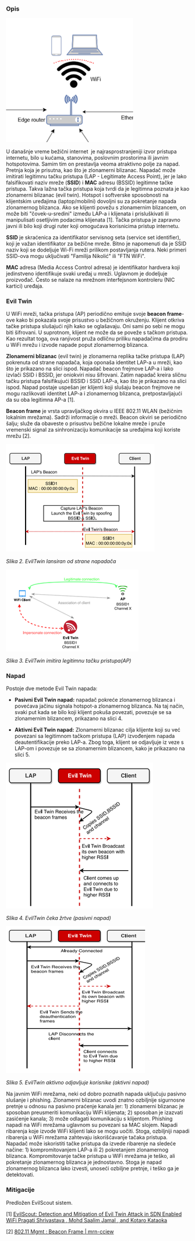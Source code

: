 ### Opis

<img title="" src="./../Images/WiFi granica poverenja.png" alt="loading-ag-205" style="zoom:67%;" data-align="center">

U današnje vreme bežični internet  je najrasprostranjeniji izvor pristupa internetu, bilo u kućama, stanovima, poslovnim prostorima ili javnim hotspotovima. Samim tim on prestavlja veoma atraktivno polje za napad. Pretnja koja je prisutna, kao što je zlonamerni blizanac. Napadač može imitirati legitimnu tačku pristupa (LAP - Legitimate Access Point), jer je lako falsifikovati naziv mreže (**SSID**) i **MAC** adresu (BSSID) legitimne tačke pristupa. Takva lažna tačka pristupa koja tvrdi da je legitimna poznata je kao zlonamerni blizanac (evil twin). Hotspot i softverske sposobnosti na klijentskim uređajima (laptop/mobilni) dovoljni su za pokretanje napada zlonamernog blizanca. Ako se klijenti povežu s zlonamernim blizancem, on može biti "čovek-u-sredini" između LAP-a i klijenata i prisluškivati ili manipulisati osetljivim podacima klijenata \[1\]. Tačka pristupa je zapravno javni ili bilo koji drugi ruter koji omogućava korisnicima pristup internetu.

**SSID** je skraćenica za identifikator servisnog seta (service set identifier), koji je važan identifikator za bežične mreže. Bitno je napomenuti da je SSID naziv koji se dodeljuje Wi-Fi mreži prilikom postavljanja rutera. Neki primeri SSID-ova mogu uključivati "Familija Nikolić" ili "FTN WiFi".

**MAC** adresa (Media Access Control adresa) je identifikator hardvera koji jedinstveno identifikuje svaki uređaj u mreži. Uglavnom je dodeljuje proizvođač. Često se nalaze na mrežnom interfejsnom kontroleru (NIC kartici) uređaja.



### Evil Twin

U WiFi mreži, tačka pristupa (AP) periodično emituje svoje **beacon frame**-ove kako bi pokazala svoje prisustvo u bežičnom okruženju. Klijent otkriva tačke pristupa slušajući njih kako se oglašavaju. Oni sami po sebi ne mogu biti šifrovani. U suprotnom, klijent ne može da se poveže s tačkom pristupa. Kao rezultat toga, ova ranjivost pruža odličnu priliku napadačima da prodiru u WiFi mrežu i izvode napade poput zlonamernog blizanca.

**Zlonamerni blizanac** (evil twin) je zlonamerna replika tačke pristupa (LAP) pokrenuta od strane napadača, koja oponaša identitet LAP-a u mreži, kao što je prikazano na slici ispod. Napadač beacon frejmove LAP-a i lako izvlači SSID i BSSID, jer oniokviri nisu šifrovani. Zatim napadač kreira sličnu tačku pristupa falsifikujući BSSID i SSID LAP-a, kao što je prikazano na slici ispod. Napad postaje uspešan jer klijenti koji slušaju beacon frejmove ne mogu razlikovati identitet LAP-a i zlonamernog blizanca, pretpostavljajući da su oba legitimna AP-a [1].

**Beacon frame** je vrsta upravljačkog okvira u IEEE 802.11 WLAN (bežičnim lokalnim mrežama). Sadrži informacije o mreži. Beacon okviri se periodično šalju; služe da obaveste o prisustvu bežične lokalne mreže i pruže vremenski signal za sinhronizaciju komunikacije sa uređajima koji koriste mrežu [2].

<img title="EvilTwin lansiran od strane napadača" src="./../Images/EvilTwin lansiran.png" alt="loading-ag-777" data-align="left">

*Slika 2. EvilTwin lansiran od strane napadača*

![loading-ag-775](./../Images/Imitiranje%20AP.png)

*Slika 3. EvilTwin imitira legitimnu tačku pristupa(AP)*

### Napad

Postoje dve metode Evil Twin napada: 

- **Pasivni Evil Twin napad:** napadač pokreće zlonamernog blizanca i povećava jačinu signala hotspot-a zlonamernog blizanca. Na taj način, svaki put kada se bilo koji klijent pokuša povezati, povezuje se sa zlonamernim blizancem, prikazano na slici 4.

- **Aktivni Evil Twin napad:** Zlonamerni blizanac cilja klijente koji su već povezani sa legitimnom tačkom pristupa (LAP) izvođenjem napada deautentifikacije preko LAP-a. Zbog toga, klijent se odjavljuje iz veze s LAP-om i povezuje se sa zlonamernim blizancem, kako je prikazano na slici 5.

![loading-ag-779](./../Images/PasivniEvilTwin.png)

*Slika 4. EvilTwin čeka žrtve (pasivni napad)*

![loading-ag-781](./../Images/AktivniEvilTwin.png)

*Slika 5. EvilTwin aktivno odjavljuje korisnike (aktivni napad)*

Na javnim WiFi mrežama, neki od dobro poznatih napada uključuju pasivno slušanje i phishing. Zlonamerni blizanac uvodi znatno ozbiljnije sigurnosne pretnje u odnosu na pasivno praćenje kanala jer: 1) zlonamerni blizanac je sposoban preusmeriti komunikaciju WiFi klijenata; 2) sposoban je izazvati zasićenje kanala; 3) može odlagati komunikaciju s klijentom. Phishing napadi na WiFi mrežama uglavnom su povezani sa MAC slojem. Napadi ribarenja koje izvode WiFi klijenti lako se mogu uočiti. Stoga, ozbiljniji napadi ribarenja u WiFi mrežama zahtevaju iskorišćavanje tačaka pristupa. Napadač može iskoristiti tačke pristupa da izvede ribarenje na sledeće načine: 1) kompromitovanjem LAP-a ili 2) pokretanjem zlonamernog blizanca. Kompromitovanje tačke pristupa u WiFi mrežama je teško, ali pokretanje zlonamernog blizanca je jednostavno. Stoga je napad zlonamernog blizanca lako izvesti, unoseći ozbiljne pretnje, i teško ga je detektovati.

### Mitigacije

Predložen EvilScout sistem.





\[1\] [EvilScout: Detection and Mitigation of Evil Twin Attack in SDN Enabled WiFi Pragati Shrivastava , Mohd Saalim Jamal , and Kotaro Kataoka](https://sci-hub.se/10.1109/tnsm.2020.2972774)

[2] [802.11 Mgmt : Beacon Frame | mrn-cciew](https://mrncciew.com/2014/10/08/802-11-mgmt-beacon-frame/)


